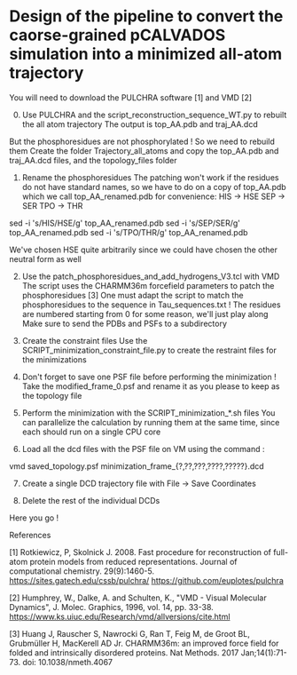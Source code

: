 # Design of the pipeline to convert the caorse-grained pCALVADOS simulation into a minimized all-atom trajectory

You will need to download the PULCHRA software [1] and VMD [2]


0. Use PULCHRA and the script_reconstruction_sequence_WT.py to rebuilt the all atom trajectory
The output is top_AA.pdb and traj_AA.dcd 

But the phosphoresidues are not phosphorylated ! So we need to rebuild them
Create the folder Trajectory_all_atoms and copy the top_AA.pdb and traj_AA.dcd files, and the topology_files folder

1. Rename the phosphoresidues 
The patching won't work if the residues do not have standard names, so we have to do on a copy of top_AA.pdb which we call top_AA_renamed.pdb for convenience:
HIS -> HSE
SEP -> SER
TPO -> THR

sed -i 's/HIS/HSE/g' top_AA_renamed.pdb 
sed -i 's/SEP/SER/g' top_AA_renamed.pdb 
sed -i 's/TPO/THR/g' top_AA_renamed.pdb 

We've chosen HSE quite arbitrarily since we could have chosen the other neutral form as well



2. Use the patch_phosphoresidues_and_add_hydrogens_V3.tcl with VMD
The script uses the CHARMM36m forcefield parameters to patch the phosphoresidues [3]
One must adapt the script to match the phosphoresidues to the sequence in Tau_sequences.txt !
The residues are numbered starting from 0 for some reason, we'll just play along 
Make sure to send the PDBs and PSFs to a subdirectory 


3. Create the constraint files
Use the SCRIPT_minimization_constraint_file.py to create the restraint files for the minimizations

5. Don't forget to save one PSF file before performing the minimization ! Take the modified_frame_0.psf and rename it as you please to keep as the topology file

5. Perform the minimization with the SCRIPT_minimization_*.sh files 
You can parallelize the calculation by running them at the same time, since each should run on a single CPU core

6. Load all the dcd files with the PSF file on VM using the command :

vmd saved_topology.psf minimization_frame_{?,??,???,????,?????}.dcd

7. Create a single DCD trajectory file with File -> Save Coordinates

8. Delete the rest of the individual DCDs

Here you go ! 



References

[1] Rotkiewicz, P, Skolnick J. 2008. Fast procedure for reconstruction of full-atom protein models from reduced representations. Journal of computational chemistry. 29(9):1460-5. https://sites.gatech.edu/cssb/pulchra/  https://github.com/euplotes/pulchra

[2] Humphrey, W., Dalke, A. and Schulten, K., "VMD - Visual Molecular Dynamics", J. Molec. Graphics, 1996, vol. 14, pp. 33-38. https://www.ks.uiuc.edu/Research/vmd/allversions/cite.html

[3] Huang J, Rauscher S, Nawrocki G, Ran T, Feig M, de Groot BL, Grubmüller H, MacKerell AD Jr. CHARMM36m: an improved force field for folded and intrinsically disordered proteins. Nat Methods. 2017 Jan;14(1):71-73. doi: 10.1038/nmeth.4067
